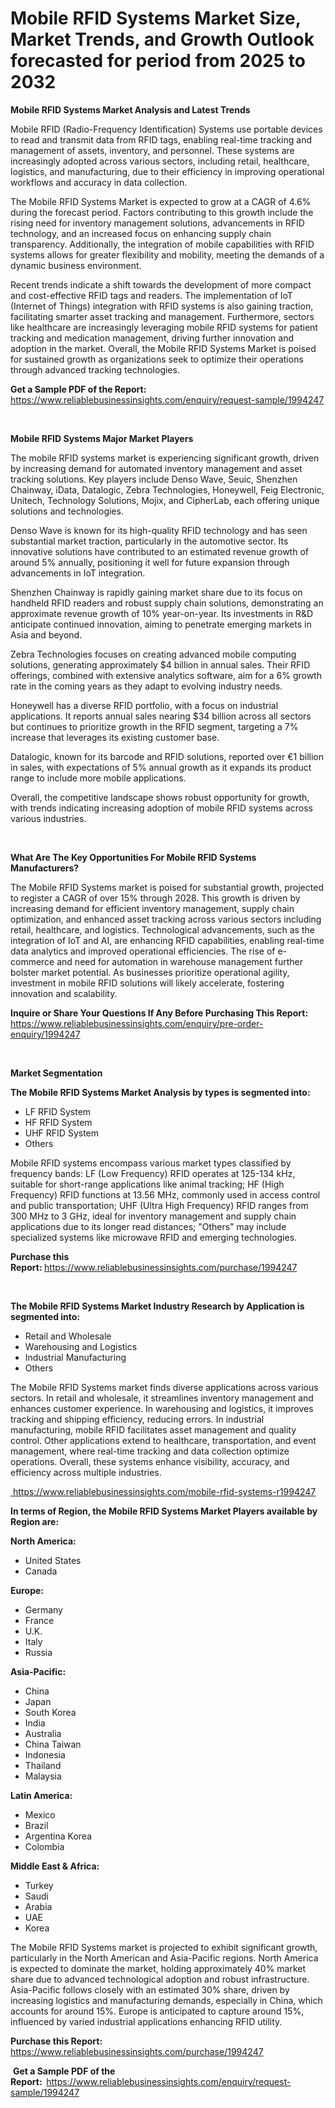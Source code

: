 <p><h1>Mobile RFID Systems Market Size, Market Trends, and Growth Outlook forecasted for period from 2025 to 2032</h1></p><p><strong>Mobile RFID Systems Market Analysis and Latest Trends</strong></p>
<p><p>Mobile RFID (Radio-Frequency Identification) Systems use portable devices to read and transmit data from RFID tags, enabling real-time tracking and management of assets, inventory, and personnel. These systems are increasingly adopted across various sectors, including retail, healthcare, logistics, and manufacturing, due to their efficiency in improving operational workflows and accuracy in data collection.</p><p>The Mobile RFID Systems Market is expected to grow at a CAGR of 4.6% during the forecast period. Factors contributing to this growth include the rising need for inventory management solutions, advancements in RFID technology, and an increased focus on enhancing supply chain transparency. Additionally, the integration of mobile capabilities with RFID systems allows for greater flexibility and mobility, meeting the demands of a dynamic business environment.</p><p>Recent trends indicate a shift towards the development of more compact and cost-effective RFID tags and readers. The implementation of IoT (Internet of Things) integration with RFID systems is also gaining traction, facilitating smarter asset tracking and management. Furthermore, sectors like healthcare are increasingly leveraging mobile RFID systems for patient tracking and medication management, driving further innovation and adoption in the market. Overall, the Mobile RFID Systems Market is poised for sustained growth as organizations seek to optimize their operations through advanced tracking technologies.</p></p>
<p><strong>Get a Sample PDF of the Report:&nbsp;</strong> <a href="https://www.reliablebusinessinsights.com/enquiry/request-sample/1994247?utm_campaign=950&utm_medium=2&utm_source=Github&utm_content=ia&utm_term=12042025&utm_id=mobile-rfid-systems">https://www.reliablebusinessinsights.com/enquiry/request-sample/1994247</a></p>
<p>&nbsp;</p>
<p><strong>Mobile RFID Systems Major Market Players</strong></p>
<p><p>The mobile RFID systems market is experiencing significant growth, driven by increasing demand for automated inventory management and asset tracking solutions. Key players include Denso Wave, Seuic, Shenzhen Chainway, iData, Datalogic, Zebra Technologies, Honeywell, Feig Electronic, Unitech, Technology Solutions, Mojix, and CipherLab, each offering unique solutions and technologies.</p><p>Denso Wave is known for its high-quality RFID technology and has seen substantial market traction, particularly in the automotive sector. Its innovative solutions have contributed to an estimated revenue growth of around 5% annually, positioning it well for future expansion through advancements in IoT integration.</p><p>Shenzhen Chainway is rapidly gaining market share due to its focus on handheld RFID readers and robust supply chain solutions, demonstrating an approximate revenue growth of 10% year-on-year. Its investments in R&D anticipate continued innovation, aiming to penetrate emerging markets in Asia and beyond.</p><p>Zebra Technologies focuses on creating advanced mobile computing solutions, generating approximately $4 billion in annual sales. Their RFID offerings, combined with extensive analytics software, aim for a 6% growth rate in the coming years as they adapt to evolving industry needs.</p><p>Honeywell has a diverse RFID portfolio, with a focus on industrial applications. It reports annual sales nearing $34 billion across all sectors but continues to prioritize growth in the RFID segment, targeting a 7% increase that leverages its existing customer base.</p><p>Datalogic, known for its barcode and RFID solutions, reported over €1 billion in sales, with expectations of 5% annual growth as it expands its product range to include more mobile applications.</p><p>Overall, the competitive landscape shows robust opportunity for growth, with trends indicating increasing adoption of mobile RFID systems across various industries.</p></p>
<p>&nbsp;</p>
<p><strong>What Are The Key Opportunities For Mobile RFID Systems Manufacturers?</strong></p>
<p><p>The Mobile RFID Systems market is poised for substantial growth, projected to register a CAGR of over 15% through 2028. This growth is driven by increasing demand for efficient inventory management, supply chain optimization, and enhanced asset tracking across various sectors including retail, healthcare, and logistics. Technological advancements, such as the integration of IoT and AI, are enhancing RFID capabilities, enabling real-time data analytics and improved operational efficiencies. The rise of e-commerce and need for automation in warehouse management further bolster market potential. As businesses prioritize operational agility, investment in mobile RFID solutions will likely accelerate, fostering innovation and scalability.</p></p>
<p><strong>Inquire or Share Your Questions If Any Before Purchasing This Report:</strong> <a href="https://www.reliablebusinessinsights.com/enquiry/pre-order-enquiry/1994247?utm_campaign=950&utm_medium=2&utm_source=Github&utm_content=ia&utm_term=12042025&utm_id=mobile-rfid-systems">https://www.reliablebusinessinsights.com/enquiry/pre-order-enquiry/1994247</a></p>
<p>&nbsp;</p>
<p><strong>Market Segmentation</strong></p>
<p><strong>The Mobile RFID Systems Market Analysis by types is segmented into:</strong></p>
<p><ul><li>LF RFID System</li><li>HF RFID System</li><li>UHF RFID System</li><li>Others</li></ul></p>
<p><p>Mobile RFID systems encompass various market types classified by frequency bands: LF (Low Frequency) RFID operates at 125-134 kHz, suitable for short-range applications like animal tracking; HF (High Frequency) RFID functions at 13.56 MHz, commonly used in access control and public transportation; UHF (Ultra High Frequency) RFID ranges from 300 MHz to 3 GHz, ideal for inventory management and supply chain applications due to its longer read distances; "Others" may include specialized systems like microwave RFID and emerging technologies.</p></p>
<p><strong>Purchase this Report:&nbsp;</strong><a href="https://www.reliablebusinessinsights.com/purchase/1994247?utm_campaign=950&utm_medium=2&utm_source=Github&utm_content=ia&utm_term=12042025&utm_id=mobile-rfid-systems">https://www.reliablebusinessinsights.com/purchase/1994247</a></p>
<p>&nbsp;</p>
<p><strong>The Mobile RFID Systems Market Industry Research by Application is segmented into:</strong></p>
<p><ul><li>Retail and Wholesale</li><li>Warehousing and Logistics</li><li>Industrial Manufacturing</li><li>Others</li></ul></p>
<p><p>The Mobile RFID Systems market finds diverse applications across various sectors. In retail and wholesale, it streamlines inventory management and enhances customer experience. In warehousing and logistics, it improves tracking and shipping efficiency, reducing errors. In industrial manufacturing, mobile RFID facilitates asset management and quality control. Other applications extend to healthcare, transportation, and event management, where real-time tracking and data collection optimize operations. Overall, these systems enhance visibility, accuracy, and efficiency across multiple industries.</p></p>
<p><a href="https://www.reliablebusinessinsights.com/mobile-rfid-systems-r1994247?utm_campaign=950&utm_medium=2&utm_source=Github&utm_content=ia&utm_term=12042025&utm_id=mobile-rfid-systems">&nbsp;https://www.reliablebusinessinsights.com/mobile-rfid-systems-r1994247</a></p>
<p><strong>In terms of Region, the Mobile RFID Systems Market Players available by Region are:</strong></p>
<p>
    <p> <strong> North America: </strong>
        <ul>
            <li>United States</li>
            <li>Canada</li>
        </ul>
        </p> 
    <p> <strong> Europe: </strong>
        <ul>
            <li>Germany</li>
            <li>France</li>
            <li>U.K.</li>
            <li>Italy</li>
            <li>Russia</li>
        </ul>
        </p> 
    <p> <strong> Asia-Pacific: </strong>
        <ul>
            <li>China</li>
            <li>Japan</li>
            <li>South Korea</li>
            <li>India</li>
            <li>Australia</li>
            <li>China Taiwan</li>
            <li>Indonesia</li>
            <li>Thailand</li>
            <li>Malaysia</li>
        </ul>
        </p> 
    <p> <strong> Latin America: </strong>
        <ul>
            <li>Mexico</li>
            <li>Brazil</li>
            <li>Argentina Korea</li>
            <li>Colombia</li>
        </ul>
        </p> 
    <p> <strong> Middle East & Africa: </strong>
        <ul>
            <li>Turkey</li>
            <li>Saudi</li>
            <li>Arabia</li>
            <li>UAE</li>
            <li>Korea</li>
        </ul>
    </p>
    </p>
<p><p>The Mobile RFID Systems market is projected to exhibit significant growth, particularly in the North American and Asia-Pacific regions. North America is expected to dominate the market, holding approximately 40% market share due to advanced technological adoption and robust infrastructure. Asia-Pacific follows closely with an estimated 30% share, driven by increasing logistics and manufacturing demands, especially in China, which accounts for around 15%. Europe is anticipated to capture around 15%, influenced by varied industrial applications enhancing RFID utility.</p></p>
<p><strong>Purchase this Report: </strong><a href="https://www.reliablebusinessinsights.com/purchase/1994247?utm_campaign=950&utm_medium=2&utm_source=Github&utm_content=ia&utm_term=12042025&utm_id=mobile-rfid-systems">https://www.reliablebusinessinsights.com/purchase/1994247</a></p>
<p>&nbsp;<strong>Get a Sample PDF of the Report:&nbsp;&nbsp;</strong><a href="https://www.reliablebusinessinsights.com/enquiry/request-sample/1994247?utm_campaign=950&utm_medium=2&utm_source=Github&utm_content=ia&utm_term=12042025&utm_id=mobile-rfid-systems">https://www.reliablebusinessinsights.com/enquiry/request-sample/1994247</a></p>
<p><strong></strong></p>
<p><p></p><p></p><p></p></p>